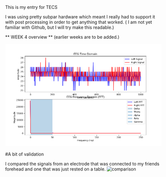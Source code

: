 This is my entry for TECS


I was using pretty subpar hardware which meant I really had to support it with post processing in order to get anything that worked. 
( I am not yet familiar with Github, but I will try make this readable.)


**
WEEK 4 overview ** (earlier weeks are to be added.) 


![Week 4](Figure_1.png)


#A bit of validation

I compared the signals from an electrode that was connected to my friends forehead and one that was just rested on a table. 
![comparison](comparison_of_active_electrode_group_and_inactive_electrode_group.png)
